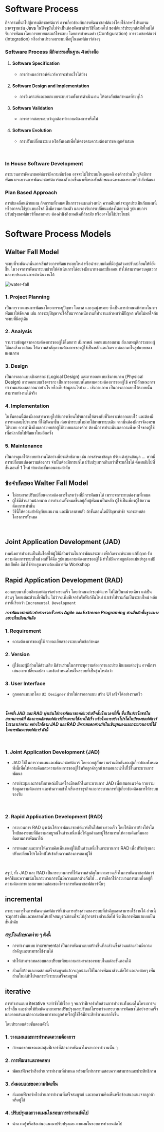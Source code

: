 # Software Process

กิจกรรมที่นำไปสู่การผลิตซอฟต์แวร์ อาจเกี่ยวข้องกับการพัฒนาซอฟต์แวร์โดยใช้ภาษาโปรแกรมมาตรฐานเช่น Java
ในปัจจุบันไม่จำเป็นต้องพัฒนาด้วยวิธีนี้เสมอไป ซอฟต์แวร์ประยุกต์สมัยใหม่ได้รับการพัฒนาโดยการขยายและแก้ไขระบบ
โดยการกำหนดค่า (Configuration) การรวมซอฟต์แวร์ (Integration) หรือส่วนประกอบระบบที่อยู่ในซอฟต์แวร์ต่างๆ


### Software Process มีกิจกรรมพื้นฐาน 4อย่างคือ
1. #### Software Specification
   - การกำหนดว่าซอฟต์แวร์ควรจะทำอะไรได้บ้าง

2. #### Software Design and Implementation
   - การวิเคราะห์และออกแบบระบบรวมทั้งการดำเนินงาน ให้ตรงกับข้อกำหนดที่ระบุไว้

3. #### Software Validation
   - การตรวจสอบระบบว่าถูกต้องทำความต้องการหรือไม่

4. #### Software Evolution
   - การปรับเปลี่ยนระบบ หรืออัพเดทเพื่อให้ตรงตามความต้องการของลูกค้าเสมอ

<br>


### In House Software Development

กระบวนการพัฒนาซอฟต์แวร์มีความซับซ้อน อาจจะไม่ใช่ระบบในอุดมคติ องค์กรส่วนใหญ่จึงมีการพัฒนากระบวนการพัฒนาซอฟต์แวร์ของตัวเองขึ้นมาเพื่อรองรับลักษณะเฉพาะของระบบที่กำลังพัฒนา



### Plan Based Approach
การขับเคลื่อนด้วยแผน กิจกรรมทั้งหมดเป็นการวางแผนล่วงหน้า ความคืบหน้าจะถูกประเมินกับแผนนี้ หรืออาจจะใช้รูปแบบอไจล์
ซึ้งมีความคล่องตัว และรองรับการเปลี่ยนแปลงได้อย่างดี รูปแบบการปรับปรุงซอฟต์แวร์ที่หลากหาย ต้องคำนึงถึงเทคนิคที่ล้าสมัย หรืออาจไม่ใช้ประโยชน์


# Software Process Models

## Walter Fall Model

ระบบที่จะพัฒนานั้นอาจเริ่มด้วยการพัฒนาระบบใหม่ หรือนำระบบเดิมที่มีอยู่แล้วมาปรับเปลี่ยนให้ดียิ่งขึ้น 
ในวงจรการพัฒนาระบบช่วยให้ดำเนินการได้อย่างมีแนวทางและขั้นตอน ทำให้สามารถควบคุมเวลา 
และงบประมาณการดำเนินงานได้

![water-fall](https://github.com/rushmi0/Software-Engineer/assets/120770468/1ba5af49-2cc8-498b-8b5c-56feefe9f36a)

### 1. Project Planning

เป็นการวางแผนการพัฒนาโดยการระบุปัญหา โอกาศ และจุดมุ่งหมาย ซึ่งเป็นการกำหนดทิศทางในการพัฒนาให้ชัดเจน
เช่น การระบุปัญหาจะได้รับมาจากพนักงานที่ทำงานแล้วพบว่ามีปัญหา หรือไม่พอใจกับระบบที่มีอยู่เดิม

### 2. Analysis

รวบรวมข้อมูลจากความต้องการของผู้ใช้โดยการ สัมภาษณ์ ออกแบบสอบถาม สังเกตพฤติกรรมของผู้ใช้และสิ่งแวดล้อม 
ให้ความสำคัญความต้องการของผู้ใช้เป็นหลักและวิเคราะห์ออกมาในรูปแบบของแผนภาพ

### 3. Design

เป็นการออกแบบเชิงตรรกะ (Logical Design) และการออกแบบเชิงกายภาพ (Physical Design)
การออกแบบเชิงตรรกะ เป็นการออกแบบโดยตามความต้องการของผู้ใช้ ควรมีลักษณะการทำงานแสดงผลออกมาอย่างไร
หรือเก็บข้อมูลอะไรบ้าง .. เชิงกายภาพ เป็นการออกแบบให้ระบบนั้นสามารถทำงานได้จริง

### 4. Implementation

ในขั้นตอนนี้ต้องมีเอกสารควบคู่ไปกับการเขียนโปรแกรมให้ตรงกับที่วิเคราะห์ออกแบบไว้ และต้องมีการทดสอบโปรแกรม
ที่ได้พัฒนาขึ้น ก่อนนำระบบใหม่มาใช้แทนระบบเดิม จากนั้นต้องมีการจัดอมรมใช้ระบบ ควรคำนึงถึงผลกระทบต่อผู้ใช้ระบบและองค์กร
ต้องมีกาารประเมินผลความพึงพอใจของผู้ใช้ เพื่อนำกลับไปพัฒนาใหม่อีกครั้ง

### 5. Maintenance

เป็นการดูแลให้ระบบทำงานได้อย่างมีประสิทธิภาพ เช่น การสำรองข้อมูล ปรับแต่งฐานข้อมูล ... หากมีการเปลี่ยนแปลงความต้องการ
จำเป็นต้องมีการแก้ไข ปรับปรุงมากเกินกว่าที่จะแก้ไขได้ ต้องกลับไปที่ขั้นตอนที่ 1 ใหม่ ทำแต่ละขั้นตอนตามลำดับ

## ข้อจำกัดของ Walter Fall Model

 - ไม่สามารถปรับเปลี่ยนความต้องการในรหว่างที่มีการพัฒนาได้ เพราะจะกระทบต่องานทั้งหมด
 - ผู้ใช้มีส่วนร่วมน้อยมาก การทำงานทั้งหมดขึ้นอยู่กับผู้พัฒนาเป็นหลัก ผู้ใช้เป็นเพียงผู้ให้ความต้องการเท่านั้น
 - วิธีนี้ให้ความสำคัญกับแผนงาน และมีเวลาตายตัว ถ้าขั้นตอนใดมีปัญหาล่าช้า จะกระทบต่อโครงการทั้งหมด

<br>

## Joint Application Development (JAD)

เทคนิคการทำงานเป็นทีมโดยให้ผู้ใช้มีส่วนร่วมในการพัฒนาระบบ เพื่อวิเคราะห์ระบบ แก้ปัญหา  รับความต้องการระบบใหม่
ผลที่ได้คือ รูปแบบความต้องการของผู้ใช้ ทำให้มีความถูกต้องแม่นยำสูง แต่มีข้อเสียคือ มีค่าใช้จ่ายสูงเพราะต้องมีการจัด Workshop


## Rapid Application Development (RAD)

ออกแบบมาเพื่อผลิตซอฟต์แวร์อย่างรวดเร็ว โดยกำหนดว่าซอฟต์แวร ไม่ได้เป็นหน่วยเดียว แต่เป็นส่วนๆ
โดยแต่ละส่วนที่เพิ่มขึ้น ไม่ว่าจะเพิ่มฟีเจอร์หรือฟังก์ชันใหม่ นำเข้าไปรวมกันเป็นระบบใหม่ หลักการนี้เรียกว่า `Incremental Development`

_**การพัฒนาซอฟต์แวร์อย่างรวดเร็วอย่าง Agile และ Extreme Programing ต่างมีหลักพื้นฐานบางอย่างที่เหมือนกันคือ**_

### 1. Requirement

 + ความต้องการของผู้ใช้ รายละเอียดของระบบหรือข้อกำหนด

### 2. Version

 + ผู้ใช้และผู้มีส่วนได้ส่วนเสีย มีส่วนร่วมในการระบุความต้องการและประเมินผลแต่ละรุ่น อาจมีการเสนอการเปลี่ยนแปลง
และข้อกำหนดใหม่ในระบบที่เป็นรุ่นใหม่กว่า

### 3. User Interface

 + ถูกออกแบบมาโดย `UI Designer` ช่วยให้การออกแบบ สร้าง UI เสร็จได้อย่างรวดเร็ว

<br>

_**โดยทั้ง JAD และ RAD มุ่งเน้นให้การพัฒนาซอฟต์แวร์เสร็จสิ้นในเวลาที่สั้น ซึ่งเป็นประโยชน์ในสถานการณ์ที่
ต้องการผลิตซอฟต์แวร์ที่สามารถใช้งานได้เร็ว หรือในการสร้างโปรโตไทป์ของซอฟต์แวร์ในเวลาเร่งด่วน
อย่างไรก็ตาม JAD และ RAD มีความแตกต่างกันในเชิงมุมมองและกระบวนการที่ใช้ในการพัฒนาซอฟต์แวร์ ดังนี้**_

<br>

### 1. Joint Application Development (JAD)
 + JAD ใช้ในการวางแผนและพัฒนาซอฟต์แวร์ โดยควบคู่กับความร่วมมือกันของผู้เกี่ยวข้องทั้งหมด ทั้งนี้เพื่อให้ความคิดและความต้องการของผู้ใช้หรือลูกค้าถูกนำเสนอและนำไปใช้ในกระบวนการพัฒนา

 + การประชุมและการสัมภาษณ์เป็นเครื่องมือหลักในกระบวนการ JAD เพื่อเสนอแนวคิด รวบรวมข้อมูลความต้องการ และทำความเข้าใจเรื่องราวธุรกิจและกระบวนการที่ผู้เกี่ยวข้องต้องการให้ระบบรองรับ

<br>

### 2. Rapid Application Development (RAD)
 + กระบวนการ RAD มุ่งเน้นให้การพัฒนาซอฟต์แวร์เป็นไปอย่างรวดเร็ว โดยให้มีการสร้างโปรโตไทป์ของระบบที่มีความสมบูรณ์ในส่วนหนึ่งเพื่อให้ลูกค้าและผู้ใช้สามารถให้ความคิดเห็นและติดตามการพัฒนาได้

 + การทดสอบและการให้ความคิดเห็นของผู้ใช้เป็นส่วนหนึ่งในกระบวนการ RAD เพื่อปรับปรุงและปรับเปลี่ยนโปรโตไทป์ให้เข้ากับความต้องการของผู้ใช้

<br>

สรุป, ทั้ง JAD และ RAD เป็นกระบวนการที่ให้ความสำคัญในความรวดเร็วในการพัฒนาซอฟต์แวร์ แต่วิธีและความเน้นในกระบวนการนั้นมีความแตกต่างกันไป .. การเลือกใช้กระบวนการแบบใดอยู่ที่ความต้องการและสภาพแวดล้อมของโครงการพัฒนาซอฟต์แวร์นั้นๆ


## incremental 
กระบวนการในการพัฒนาซอฟต์แวร์ที่เน้นการสร้างส่วนของระบบที่สำคัญและสามารถใช้งานได้ ส่วนนี้จะถูกสร้างขึ้นและทดสอบให้เสร็จสมบูรณ์ก่อนที่จะไปสู่การสร้างส่วนถัดไป ซึ่งเป็นการพัฒนาแบบเป็นขั้นลำดับ

### สรุปในลักษณะง่าย ๆ ดังนี้

 + การทำงานแบบ incremental เป็นการพัฒนาแบบสร้างขึ้นทีละส่วนซึ่งส่วนแต่ละส่วนมีความสำคัญและสามารถใช้งานได้

 + ทำให้สามารถทดสอบและเปรียบเทียบความสามารถของระบบในแต่ละขั้นตอนได้

 + ส่วนที่สร้างและทดสอบเสร็จสมบูรณ์แล้วจะถูกนำมาใช้ในการพัฒนาส่วนถัดไป และจะค่อยๆ เพิ่มส่วนใหม่เข้าไปจนกระทั่งระบบเสร็จสมบูรณ์

## iterative 

การทำงานแบบ iterative จะทำซ้ำไปเรื่อย ๆ จนกว่าฟีเจอร์หรือส่วนการทำงานทั้งหมดในโครงการจะเสร็จสิ้น และช่วยให้ทีมพัฒนาสามารถปรับปรุงและปรับแก้ไขระหว่างกระบวนการพัฒนาได้อย่างรวดเร็วและตอบสนองต่อความต้องการของลูกค้าหรือผู้ใช้ได้มีประสิทธิภาพมากยิ่งขึ้น

โดยประกอบด้วยขั้นตอนดังนี้

### 1. วางแผนและการกำหนดความต้องการ
 + กำหนดขอบเขตและกลุ่มฟีเจอร์ที่ต้องการพัฒนาในรอบการทำงานนั้น ๆ

### 2. การพัฒนาและทดสอบ
 + พัฒนาฟีเจอร์หรือส่วนการทำงานที่กำหนด พร้อมทั้งทำการทดสอบความสามารถและประสิทธิภาพ

### 3. ส่งมอบและขอความคิดเห็น
 + ส่งมอบฟีเจอร์หรือส่วนการทำงานที่เสร็จสมบูรณ์ และขอความคิดเห็นหรือข้อเสนอแนะจากลูกค้าหรือผู้ใช้

### 4. ปรับปรุงและวางแผนในรอบการทำงานถัดไป
 +  นำความรู้หรือข้อเสนอแนะมาปรับปรุงและวางแผนในรอบการทำงานถัดไป

